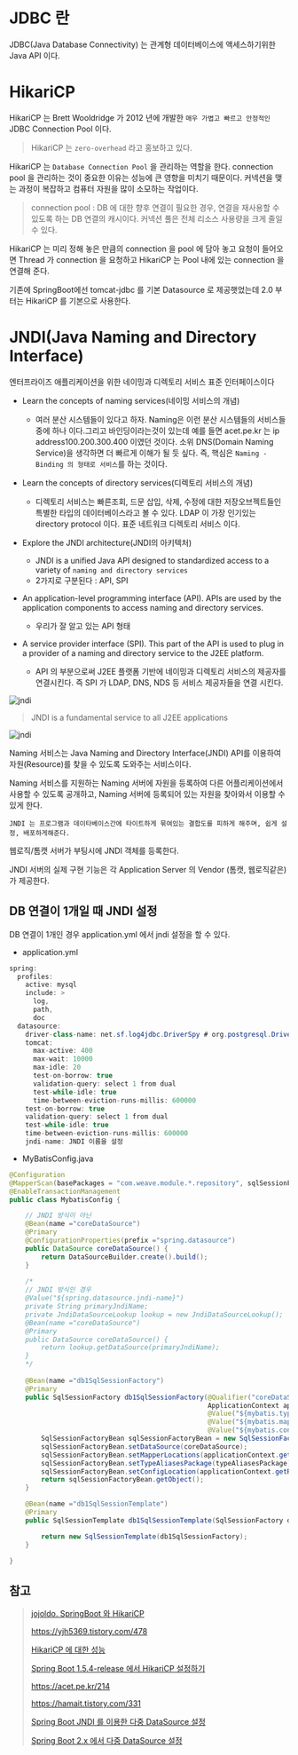 # JDBC 란 

JDBC(Java Database Connectivity) 는 관계형 데이터베이스에 액세스하기위한 Java API 이다.

# HikariCP

HikariCP 는 Brett Wooldridge 가 2012 년에 개발한 `매우 가볍고 빠르고 안정적인` JDBC Connection Pool 이다.

> HikariCP 는 `zero-overhead` 라고 홍보하고 있다.

HikariCP 는 `Database Connection Pool` 을 관리하는 역할을 한다. connection pool 을 관리하는 것이 중요한 이유는 성능에 큰 영향을 미치기 때문이다. 커넥션을 맺는 과정이 복잡하고 컴퓨터 자원을 많이 소모하는 작업이다.

> connection pool : DB 에 대한 향후 연결이 필요한 경우, 연결을 재사용할 수 있도록 하는 DB 연결의 캐시이다. 커넥션 풀은 전체 리소스 사용량을 크게 줄일 수 있다.

HikariCP 는 미리 정해 놓은 만큼의 connection 을 pool 에 담아 놓고 요청이 들어오면 Thread 가 connection 을 요청하고 HikariCP 는 Pool 내에 있는 connection 을 연결해 준다.

기존에 SpringBoot에선 tomcat-jdbc 를 기본 Datasource 로 제공햇었는데 2.0 부터는 HikariCP 를 기본으로 사용한다.

# JNDI(Java Naming and Directory Interface)

엔터프라이즈 애플리케이션을 위한 네이밍과 디렉토리 서비스 표준 인터페이스이다

- Learn the concepts of naming services(네이밍 서비스의 개념)
  - 여러 분산 시스템들이 있다고 하자. Naming은 이런 분산 시스템들의 서비스들 중에 하나 이다.그리고 바인딩이라는것이 있는데 예를 들면 acet.pe.kr 는 ip address100.200.300.400 이였던 것이다.
소위 DNS(Domain Naming Service)을 생각하면 더 빠르게 이해가 될 듯 싶다. 즉, 핵심은 `Naming - Binding 의 형태로 서비스`를 하는 것이다.

- Learn the concepts of directory services(디렉토리 서비스의 개념)
  - 디렉토리 서비스는 빠른조회, 드문 삽입, 삭제, 수정에 대한 저장오브젝트들인 특별한 타입의 데이터베이스라고 볼 수 있다. LDAP 이 가장 인기있는 directory protocol 이다. 표준 네트워크 디렉토리 서비스 이다.

- Explore the JNDI architecture(JNDI의 아키텍처)
  - JNDI is a unified Java API designed to standardized access to a variety of `naming and directory services`
  - 2가지로 구분된다 : API, SPI

- An application-level programming interface (API). APIs are used by the application components to access naming and directory services.
  - 우리가 잘 알고 있는 API 형태

- A service provider interface (SPI). This part of the API is used to plug in a provider of a naming and directory service to the J2EE platform.
  - API 의 부분으로써 J2EE 플랫폼 기반에 네이밍과 디렉토리 서비스의 제공자를 연결시킨다. 즉 SPI 가 LDAP, DNS, NDS 등 서비스 제공자들을 연결 시킨다.

![jndi](../images/jndi.PNG)

> JNDI is a fundamental service to all J2EE applications

![jndi](../images/namingservice.PNG)

Naming 서비스는 Java Naming and Directory Interface(JNDI) API를 이용하여 자원(Resource)를 찾을 수 있도록 도와주는 서비스이다.

Naming 서비스를 지원하는 Naming 서버에 자원을 등록하여 다른 어플리케이션에서 사용할 수 있도록 공개하고, Naming 서버에 등록되어 있는 자원을 찾아와서 이용할 수 있게 한다.


`JNDI 는 프로그램과 데이타베이스간에 타이트하게 묶여있는 결합도를 피하게 해주며, 쉽게 설정, 배포하게해준다.`

웹로직/톰캣 서버가 부팅시에 JNDI 객체를 등록한다.

JNDI 서버의 실제 구현 기능은 각 Application Server 의 Vendor (톰캣, 웹로직같은) 가 제공한다.


## DB 연결이 1개일 때 JNDI 설정

DB 연결이 1개인 경우 application.yml 에서 jndi 설정을 할 수 있다. 

- application.yml

```java
spring:
  profiles:
    active: mysql
    include: >
      log,
      path,
      doc
  datasource:
    driver-class-name: net.sf.log4jdbc.DriverSpy # org.postgresql.Driver
    tomcat:
      max-active: 400
      max-wait: 10000
      max-idle: 20
      test-on-borrow: true
      validation-query: select 1 from dual
      test-while-idle: true
      time-between-eviction-runs-millis: 600000
    test-on-borrow: true
    validation-query: select 1 from dual
    test-while-idle: true
    time-between-eviction-runs-millis: 600000
    jndi-name: JNDI 이름을 설정
```

- MyBatisConfig.java

```java
@Configuration
@MapperScan(basePackages = "com.weave.module.*.repository", sqlSessionFactoryRef = "db1SqlSessionFactory")
@EnableTransactionManagement
public class MybatisConfig {

    // JNDI 방식이 아닌 
    @Bean(name ="coreDataSource")
    @Primary
    @ConfigurationProperties(prefix ="spring.datasource")
    public DataSource coreDataSource() {
        return DataSourceBuilder.create().build();
    }
    
    /*
    // JNDI 방식인 경우
    @Value("${spring.datasource.jndi-name}")
    private String primaryJndiName;
    private JndiDataSourceLookup lookup = new JndiDataSourceLookup();
    @Bean(name ="coreDataSource")
    @Primary
    public DataSource coreDataSource() {
        return lookup.getDataSource(primaryJndiName);
    }
    */
    
    @Bean(name ="db1SqlSessionFactory")
    @Primary
    public SqlSessionFactory db1SqlSessionFactory(@Qualifier("coreDataSource") DataSource coreDataSource,
                                                  ApplicationContext applicationContext,
                                                  @Value("${mybatis.type-aliases-package}") String typeAliasesPackage,
                                                  @Value("${mybatis.mapper-locations}") String mapperLocations,
                                                  @Value("${mybatis.config-location}") String configLocation) throws Exception {
        SqlSessionFactoryBean sqlSessionFactoryBean = new SqlSessionFactoryBean();
        sqlSessionFactoryBean.setDataSource(coreDataSource);
        sqlSessionFactoryBean.setMapperLocations(applicationContext.getResources(mapperLocations));
        sqlSessionFactoryBean.setTypeAliasesPackage(typeAliasesPackage);
        sqlSessionFactoryBean.setConfigLocation(applicationContext.getResource(configLocation));
        return sqlSessionFactoryBean.getObject();
    }

    @Bean(name ="db1SqlSessionTemplate")
    @Primary
    public SqlSessionTemplate db1SqlSessionTemplate(SqlSessionFactory db1SqlSessionFactory)throws Exception {

        return new SqlSessionTemplate(db1SqlSessionFactory);
    }

}
```

## 참고 

> [jojoldo. SpringBoot 와 HikariCP](https://jojoldu.tistory.com/296)
> 
> https://yjh5369.tistory.com/478
> 
> [HikariCP 에 대한 성능](https://www.wix.engineering/post/how-does-hikaricp-compare-to-other-connection-pools)
> 
> [Spring Boot 1.5.4-release 에서 HikariCP 설정하기](https://yeti.tistory.com/120)
> 
> https://acet.pe.kr/214
>
> https://hamait.tistory.com/331
> 
> [Spring Boot JNDI 를 이용한 다중 DataSource 설정](https://www.javaer101.com/ko/article/1504853.html)
> 
> [Spring Boot 2.x 에서 다중 DataSource 설정](https://gigas-blog.tistory.com/122)
